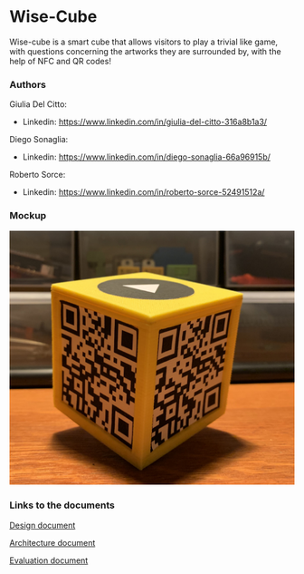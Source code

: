 # Wise-Cube 
Wise-cube is a smart cube that allows visitors to play a trivial like game, with questions concerning the artworks they are surrounded by, with the help of NFC and QR codes!

### Authors

Giulia Del Citto:  
 - Linkedin: https://www.linkedin.com/in/giulia-del-citto-316a8b1a3/
 
Diego Sonaglia:  
 - Linkedin: https://www.linkedin.com/in/diego-sonaglia-66a96915b/
 
Roberto Sorce:  
 - Linkedin: https://www.linkedin.com/in/roberto-sorce-52491512a/

### Mockup
<p align="center">
 <img src="mockup/cube-picture.jpg" width="600" )
</p>


### Links to the documents

[Design document](Design/README.md)

[Architecture document](Architecture/README.md)  

[Evaluation document](Evaluation/README.md)  


          
